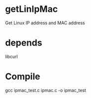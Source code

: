 # getLinIpMac
Get Linux IP address and MAC address

# depends
libcurl

# Compile
gcc ipmac_test.c ipmac.c -o ipmac_test
